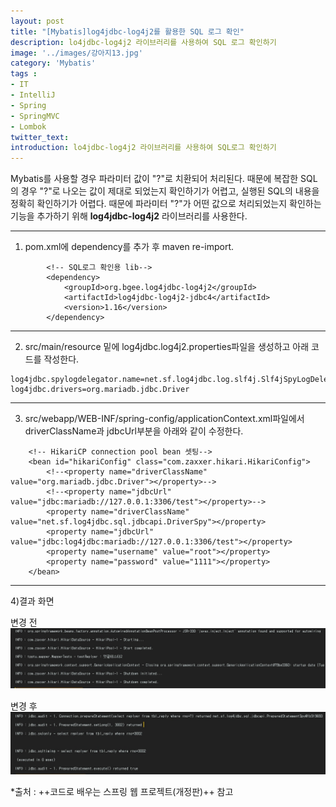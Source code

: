 ```yaml
---
layout: post
title: "[Mybatis]log4jdbc-log4j2를 활용한 SQL 로그 확인"
description: lo4jdbc-log4j2 라이브러리를 사용하여 SQL 로그 확인하기
image: '../images/강아지13.jpg'
category: 'Mybatis'
tags : 
- IT
- IntelliJ
- Spring
- SpringMVC
- Lombok
twitter_text: 
introduction: lo4jdbc-log4j2 라이브러리를 사용하여 SQL로그 확인하기
---
```


Mybatis를 사용할 경우 파라미터 값이 "?"로 치환되어 처리된다. 때문에 복잡한 SQL의 경우 "?"로 나오는 값이 제대로 되었는지 확인하기가 어렵고, 실행된 SQL의 내용을 정확히 확인하기가 어렵다. 때문에 파라미터 "?"가 어떤 값으로 처리되었는지 확인하는 기능을 추가하기 위해 **log4jdbc-log4j2** 라이브러리를 사용한다. 



_ _ _


1) pom.xml에 dependency를 추가 후 maven re-import.
```
        <!-- SQL로그 확인용 lib-->
        <dependency>
            <groupId>org.bgee.log4jdbc-log4j2</groupId>
            <artifactId>log4jdbc-log4j2-jdbc4</artifactId>
            <version>1.16</version>
        </dependency>
```








_ _ _


2) src/main/resource 밑에 log4jdbc.log4j2.properties파일을 생성하고 아래 코드를 작성한다.

```
log4jdbc.spylogdelegator.name=net.sf.log4jdbc.log.slf4j.Slf4jSpyLogDelegator
log4jdbc.drivers=org.mariadb.jdbc.Driver

```








_ _ _


3) src/webapp/WEB-INF/spring-config/applicationContext.xml파일에서 driverClassName과 jdbcUrl부분을 아래와 같이 수정한다.
```
    <!-- HikariCP connection pool bean 셋팅-->
    <bean id="hikariConfig" class="com.zaxxer.hikari.HikariConfig">
        <!--<property name="driverClassName" value="org.mariadb.jdbc.Driver"></property>-->
        <!--<property name="jdbcUrl" value="jdbc:mariadb://127.0.0.1:3306/test"></property>-->
        <property name="driverClassName" value="net.sf.log4jdbc.sql.jdbcapi.DriverSpy"></property>
        <property name="jdbcUrl" value="jdbc:log4jdbc:mariadb://127.0.0.1:3306/test"></property>
        <property name="username" value="root"></property>
        <property name="password" value="1111"></property>
    </bean>
```








_ _ _


4)결과 화면

변경 전
![첫번째이미지](../images/log4jdbc-log4j2_20181218_1.jpg)


변경 후
![두번째이미지](../images/log4jdbc-log4j2_20181218_2.jpg)



*출처 : ++코드로 배우는 스프링 웹 프로젝트(개정판)++ 참고
